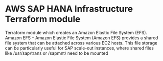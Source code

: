 # AWS SAP HANA Infrastructure Terraform module

Terraform module which creates an Amazon Elastic File System (EFS). Amazon EFS – Amazon Elastic File System (Amazon EFS) provides a shared file system that can be attached across various EC2 hosts. This file storage can be particularly useful for SAP scale-out instances, where shared files like /usr/sap/trans or /sapmnt/<sid> need to be mounted